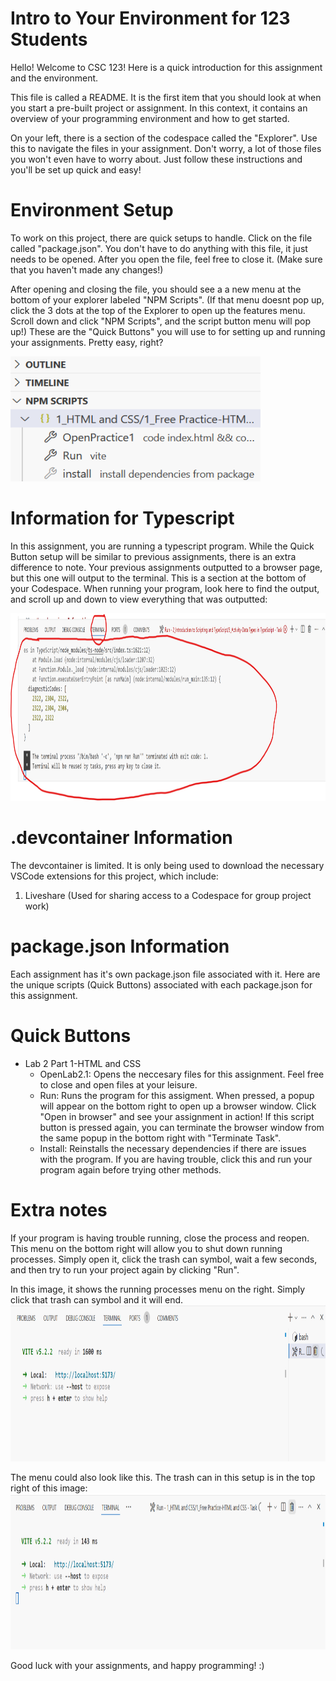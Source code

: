 # Intro to Your Environment for 123 Students
Hello! Welcome to CSC 123! Here is a quick introduction for this assignment and the environment. 

This file is called a README. It is the first item that you should look at when you start a pre-built project or assignment. In this context, it contains an overview of your programming environment and how to get started.

On your left, there is a section of the codespace called the "Explorer". Use this to navigate the files in your assignment. Don't worry, a lot of those files you won't even have to worry
about. Just follow these instructions and you'll be set up quick and easy!

# Environment Setup

To work on this project, there are quick setups to handle. Click on the file called "package.json".
You don't have to do anything with this file, it just needs to be opened. After you open the file,
feel free to close it. (Make sure that you haven't made any changes!)

After opening and closing the file, you should see a a new menu at the bottom of your explorer labeled "NPM Scripts". 
(If that menu doesnt pop up, click the 3 dots at the top of the Explorer to open up the features menu. Scroll down and click "NPM Scripts", and the script button menu will pop up!) These are the "Quick Buttons" you will use to for setting up and running your assignments. Pretty easy, right?


<img src="Images/NPMActionButtons.png" alt="!!!NPMActionButtons" width="400" height = "200"/>

# Information for Typescript

In this assignment, you are running a typescript program. While the Quick Button setup will be similar to previous assignments, there is an extra difference to note. Your previous assignments outputted to a browser page, but this one will output to the terminal. This is a section at the bottom of your Codespace. When running your program, look here to find the output, and scroll up and down to view everything that was outputted:

<img src="Images/Terminal.png" alt="!!!Terminal" width="700" height = "300"/>

# .devcontainer Information
The devcontainer is limited. It is only being used to download the necessary VSCode extensions for this project, which include: 
1. Liveshare (Used for sharing access to a Codespace for group project work)

# package.json Information
Each assignment has it's own package.json file associated with it. Here are the unique scripts (Quick Buttons) associated with each package.json for this assignment.

# Quick Buttons
* Lab 2 Part 1-HTML and CSS
    * OpenLab2.1: Opens the neccesary files for this assignment. Feel free to close and open files at your leisure.
    * Run: Runs the program for this assigment. When pressed, a popup will appear on the bottom right to open up a browser window. Click "Open in browser" and see your assignment in action! If this script button is pressed again, you can terminate the browser window from the same popup in the bottom right with "Terminate Task".
    * Install: Reinstalls the necessary dependencies if there are issues with the program. If you are having trouble, click this and run your program again before trying other methods.

# Extra notes
If your program is having trouble running, close the process and reopen. This menu on the bottom right will allow you to shut down running processes. Simply open it, click the trash can symbol, wait a few seconds, and then try to run your project again by clicking "Run".

In this image, it shows the running processes menu on the right. Simply click that trash can symbol and it will end.
<img src="Images/ProcessesMultiTerminal.png" alt="!!!ProcessesMultiTerminal" width="800" height = "250"/>

The menu could also look like this. The trash can in this setup is in the top right of this image:
<img src="Images/Processes1Terminal.png" alt="!!!Processes1Terminal" width="800" height = "250"/>


Good luck with your assignments, and happy programming! :)